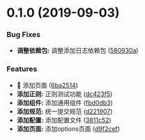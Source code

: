 # 0.1.0 (2019-09-03)


### Bug Fixes

* **调整依赖包:** 调整添加日志依赖包 ([580930a](https://github.com/lengjh/nextjs-antd/commit/580930a))


### Features

* 🎸 添加页面 ([6ba2514](https://github.com/lengjh/nextjs-antd/commit/6ba2514))
* **添加正则:** 正则测试功能 ([dc423f5](https://github.com/lengjh/nextjs-antd/commit/dc423f5))
* **添加组件:** 添加通用组件 ([fbd0db3](https://github.com/lengjh/nextjs-antd/commit/fbd0db3))
* **添加规范:** 统一提交规范 ([d221907](https://github.com/lengjh/nextjs-antd/commit/d221907))
* **添加配置:** 添加配置文件 ([3811c52](https://github.com/lengjh/nextjs-antd/commit/3811c52))
* **添加页面:** 添加options页面 ([d9f2cef](https://github.com/lengjh/nextjs-antd/commit/d9f2cef))




